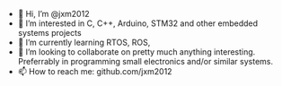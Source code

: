 - 👋 Hi, I’m @jxm2012
- 👀 I’m interested in C, C++, Arduino, STM32 and other embedded systems projects
- 🌱 I’m currently learning RTOS, ROS, 
- 💞️ I’m looking to collaborate on pretty much anything interesting. Preferrably in programming small electronics and/or similar systems.  
- 📫 How to reach me: github.com/jxm2012

<!---
jxm2012/jxm2012 is a ✨ special ✨ repository because its `README.md` (this file) appears on your GitHub profile.
You can click the Preview link to take a look at your changes.
--->
